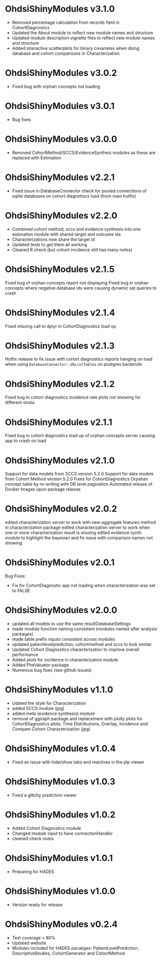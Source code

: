 OhdsiShinyModules v3.1.0
========================
- Removed percentage calculation from records field in CohortDiagnostics
- Updated the About module to reflect new module names and structure
- Updated module description vignette files to reflect new module names and structure
- Added interactive scatterplots for binary covariates when doing database and cohort comparisons in Characterization

OhdsiShinyModules v3.0.2
========================
- Fixed bug with orphan concepts not loading

OhdsiShinyModules v3.0.1
========================
- Bug fixes

OhdsiShinyModules v3.0.0
========================
- Removed CohortMethod/SCCS/EvidenceSyntheis modules as these
are replaced with Estimation 

OhdsiShinyModules v2.2.1
========================
- Fixed issue in DatabaseConnector check for pooled connections of sqlite databases on cohort diagnotiscs load (from main hotfix)

OhdsiShinyModules v2.2.0
========================
- Combined cohort method, sccs and evidence synthesis into one estimation module with shared target and outcome ids
- Characterizations now share the target id 
- Updated tests to get them all working
- Cleaned R check (but cohort incidence still has many notes)


OhdsiShinyModules v2.1.5
========================
Fixed bug of orphan concepts report not displaying
Fixed bug in orphan concepts where negative database ids were causing dynamic sql queries to crash

OhdsiShinyModules v2.1.4
========================
Fixed missing call to dplyr in CohortDiagnostics load up

OhdsiShinyModules v2.1.3
========================
Hotfix release to fix issue with cohort diagnostics reports hanging on load when using `DatabaseConnector::dbListTables`
on postgres backends

OhdsiShinyModules v2.1.2
========================
Fixed bug in cohort diagnostics incidence rate plots not showing for different strata

OhdsiShinyModules v2.1.1
========================
Fixed bug in cohort diagnostics load up of orphan concepts server causing app to crash on load

OhdsiShinyModules v2.1.0
========================
Support for data models from SCCS version 5.2.0
Support for data models from Cohort Method version 5.2.0
Fixes for CohortDiagnostics Orpahan concept table by re-writing with DB level pagination
Automated release of Docker Images upon package release

OhdsiShinyModules v2.0.2
========================
edited characterization server to work with new aggregate features method in characterization package
edited characterization server to work when one or more characterization result is missing
edited evidence synth module to highlight the bayesian and fix issue with comparison names not showing

OhdsiShinyModules v2.0.1
========================
Bug Fixes:
- Fix for CohortDiagnostic app not loading when characterization was set to FALSE

OhdsiShinyModules v2.0.0
========================
- updated all models to use the same resultDatabaseSettings
- made module function naming consistent (modules named after analysis packages)
- made table prefix inputs consistent across modules
- updated patientlevelprediction, cohortmethod and sccs to look similar.
- Updated Cohort Diagnostics characterization to improve overall performance
- Added plots for incidence in characterization module
- Added PheValuator package
- Numerous bug fixes (see github issues)

OhdsiShinyModules v1.1.0
========================
- Udated the style for Characterization
- added SCCS module (jpg)
- added meta (evidence synthesis) module
- removal of ggiraph package and replacement with plotly plots for CohortDiagnostics plots: Time Distributions, Overlap, Incidence and Compare Cohort Characterization (jpg)

OhdsiShinyModules v1.0.4
========================
- Fixed an issue with hide/show tabs and reactives in the plp viewer

OhdsiShinyModules v1.0.3
========================
- Fixed a glitchy prediction viewer

OhdsiShinyModules v1.0.2
========================
- Added Cohort Diagnostics module
- Changed module input to have connectionHandler
- cleaned check notes

OhdsiShinyModules v1.0.1
========================
- Preparing for HADES

OhdsiShinyModules v1.0.0
========================
- Version ready for release


OhdsiShinyModules v0.2.4
========================
- Test coverage > 80%
- Updated website
- Modules included for HADES pacakges: PatientLevelPrediction, DescriptiveStudies, CohortGenerator and CohortMethod
